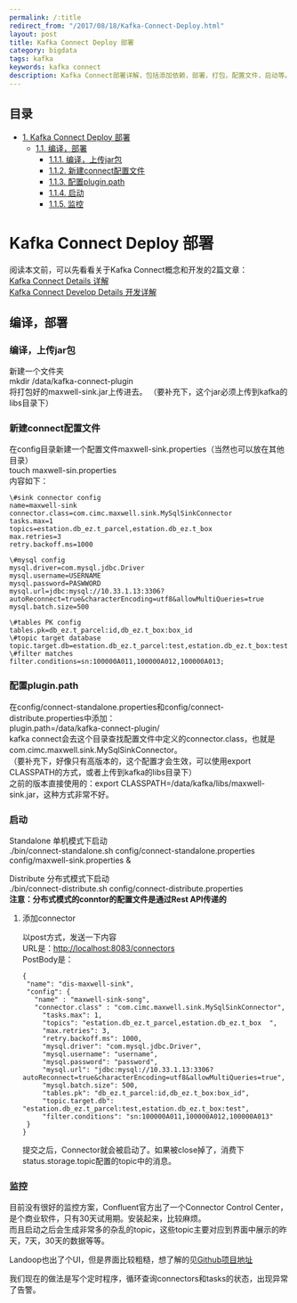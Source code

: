 ```yaml
---
permalink: /:title
redirect_from: "/2017/08/18/Kafka-Connect-Deploy.html"
layout: post
title: Kafka Connect Deploy 部署
category: bigdata
tags: kafka
keywords: kafka connect
description: Kafka Connect部署详解，包括添加依赖，部署，打包，配置文件，启动等。
---
```


<div id="table-of-contents">
<h2>目录</h2>
<div id="text-table-of-contents">
<ul>
<li><a href="#sec-1">1. Kafka Connect Deploy 部署</a>
<ul>
<li><a href="#sec-1-1">1.1. 编译，部署</a>
<ul>
<li><a href="#sec-1-1-1">1.1.1. 编译，上传jar包</a></li>
<li><a href="#sec-1-1-2">1.1.2. 新建connect配置文件</a></li>
<li><a href="#sec-1-1-3">1.1.3. 配置plugin.path</a></li>
<li><a href="#sec-1-1-4">1.1.4. 启动</a></li>
<li><a href="#sec-1-1-5">1.1.5. 监控</a></li>
</ul>
</li>
</ul>
</li>
</ul>
</div>
</div>

# Kafka Connect Deploy 部署<a id="sec-1" name="sec-1"></a>

阅读本文前，可以先看看关于Kafka Connect概念和开发的2篇文章：  
[Kafka Connect Details 详解](http://3gods.com/2017/08/18/Kafka-Connect-Details.html)  
[Kafka Connect Develop Details 开发详解](http://3gods.com/2017/08/18/Kafka-Connect-Develop-Details.html)

## 编译，部署<a id="sec-1-1" name="sec-1-1"></a>

### 编译，上传jar包<a id="sec-1-1-1" name="sec-1-1-1"></a>

新建一个文件夹  
mkdir /data/kafka-connect-plugin  
将打包好的maxwell-sink.jar上传进去。 
（要补充下，这个jar必须上传到kafka的libs目录下）

### 新建connect配置文件<a id="sec-1-1-2" name="sec-1-1-2"></a>

在config目录新建一个配置文件maxwell-sink.properties（当然也可以放在其他目录）  
touch maxwell-sin.properties   
内容如下：   
```
\#sink connector config  
name=maxwell-sink  
connector.class=com.cimc.maxwell.sink.MySqlSinkConnector  
tasks.max=1  
topics=estation.db_ez.t_parcel,estation.db_ez.t_box  
max.retries=3  
retry.backoff.ms=1000  

\#mysql config  
mysql.driver=com.mysql.jdbc.Driver  
mysql.username=USERNAME  
mysql.password=PASWWORD  
mysql.url=jdbc:mysql://10.33.1.13:3306?autoReconnect=true&characterEncoding=utf8&allowMultiQueries=true  
mysql.batch.size=500  

\#tables PK config  
tables.pk=db_ez.t_parcel:id,db_ez.t_box:box_id  
\#topic target database  
topic.target.db=estation.db_ez.t_parcel:test,estation.db_ez.t_box:test  
\#filter matches  
filter.conditions=sn:100000A011,100000A012,100000A013;  
```
### 配置plugin.path<a id="sec-1-1-3" name="sec-1-1-3"></a>

在config/connect-standalone.properties和config/connect-distribute.properties中添加：  
plugin.path=/data/kafka-connect-plugin/  
kafka connect会去这个目录查找配置文件中定义的connector.class，也就是com.cimc.maxwell.sink.MySqlSinkConnector。    
（要补充下，好像只有高版本的，这个配置才会生效，可以使用export CLASSPATH的方式，或者上传到kafka的libs目录下）  
之前的版本直接使用的：export CLASSPATH=/data/kafka/libs/maxwell-sink.jar，这种方式非常不好。  

### 启动<a id="sec-1-1-4" name="sec-1-1-4"></a>

Standalone 单机模式下启动  
./bin/connect-standalone.sh config/connect-standalone.properties config/maxwell-sink.properties &  

Distribute 分布式模式下启动  
./bin/connect-distribute.sh config/connect-distribute.properties  
**注意：分布式模式的conntor的配置文件是通过Rest API传递的**  

1.  添加connector  

     以post方式，发送一下内容  
     URL是：<http://localhost:8083/connectors>  
     PostBody是：  
     ```
     {
      "name": "dis-maxwell-sink",
      "config": {
        "name" : "maxwell-sink-song",
        "connector.class" : "com.cimc.maxwell.sink.MySqlSinkConnector",
          "tasks.max": 1,
          "topics": "estation.db_ez.t_parcel,estation.db_ez.t_box  ",
          "max.retries": 3,
          "retry.backoff.ms": 1000,
          "mysql.driver": "com.mysql.jdbc.Driver",
          "mysql.username": "username",
          "mysql.password": "password",
          "mysql.url": "jdbc:mysql://10.33.1.13:3306?autoReconnect=true&characterEncoding=utf8&allowMultiQueries=true",
          "mysql.batch.size": 500,
          "tables.pk": "db_ez.t_parcel:id,db_ez.t_box:box_id",
          "topic.target.db": "estation.db_ez.t_parcel:test,estation.db_ez.t_box:test",
          "filter.conditions": "sn:100000A011,100000A012,100000A013"
      }
    }
    ```
    
    提交之后，Connector就会被启动了。如果被close掉了，消费下status.storage.topic配置的topic中的消息。  

### 监控<a id="sec-1-1-5" name="sec-1-1-5"></a>
目前没有很好的监控方案，Confluent官方出了一个Connector Control Center，是个商业软件，只有30天试用期。安装起来，比较麻烦。  
而且启动之后会生成非常多的杂乱的topic，这些topic主要对应到界面中展示的昨天，7天，30天的数据等等。  

Landoop也出了个UI，但是界面比较粗糙，想了解的见[Github项目地址](https://github.com/Landoop/kafka-connect-ui)  

我们现在的做法是写个定时程序，循环查询connectors和tasks的状态，出现异常了告警。